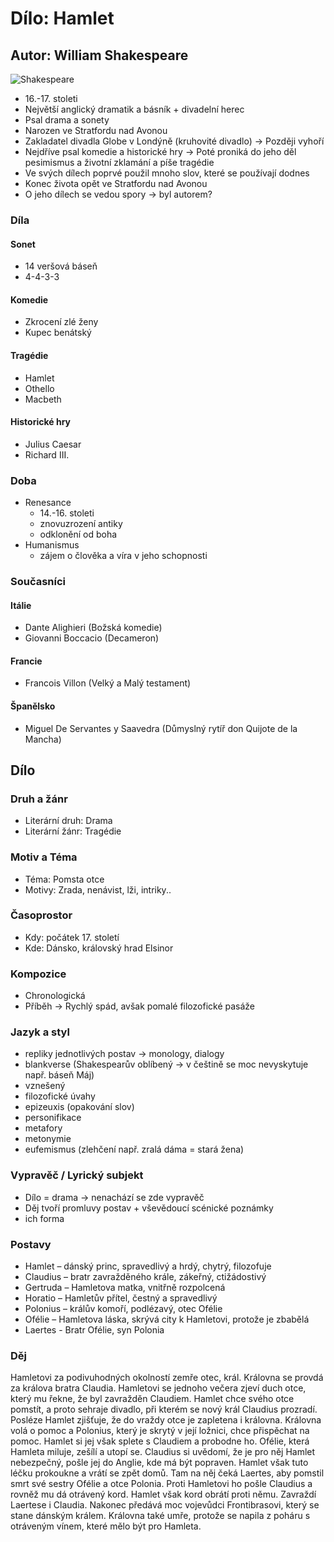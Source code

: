 # Dílo: Hamlet
## Autor: William Shakespeare
![Shakespeare](https://github.com/marvalkrystof/Jecna-Maturita-2023/assets/84131825/00a5e984-644f-42d9-bd37-997b49251983)
- 16.-17. stoleti
- Největší anglický dramatik a básník + divadelní herec
- Psal drama a sonety
- Narozen ve Stratfordu nad Avonou
- Zakladatel divadla Globe v Londýně (kruhovité divadlo) -> Později vyhoří
- Nejdříve psal komedie a historické hry -> Poté proniká do jeho děl pesimismus a životní zklamání a píše tragédie
- Ve svých dílech poprvé použil mnoho slov, které se používají dodnes
- Konec života opět ve Stratfordu nad Avonou
- O jeho dílech se vedou spory -> byl autorem?

### Díla

#### Sonet
- 14 veršová báseň
- 4-4-3-3

#### Komedie
- Zkrocení zlé ženy
- Kupec benátský
#### Tragédie
- Hamlet
- Othello
- Macbeth
#### Historické hry
- Julius Caesar
- Richard III.

### Doba 
- Renesance
    - 14.-16. stoleti
    - znovuzrození antiky
    - odklonění od boha 
- Humanismus
    - zájem o člověka a víra v jeho schopnosti 

### Současníci

#### Itálie
- Dante Alighieri (Božská komedie)
- Giovanni Boccacio (Decameron)
#### Francie 
- Francois Villon (Velký a Malý testament)
#### Španělsko
- Miguel De Servantes y Saavedra (Důmyslný rytíř don Quijote de la Mancha)

## Dílo

### Druh a žánr
- Literární druh: Drama
- Literární žánr: Tragédie

### Motiv a Téma
- Téma: Pomsta otce
- Motivy: Zrada, nenávist, lži, intriky..

### Časoprostor
- Kdy: počátek 17. století
- Kde: Dánsko, královský hrad Elsinor
### Kompozice
- Chronologická
- Příběh -> Rychlý spád, avšak pomalé filozofické pasáže

### Jazyk a styl
- repliky jednotlivých postav -> monology, dialogy
- blankverse (Shakespearův oblíbený -> v češtině se moc nevyskytuje např. báseň Máj)
- vznešený
- filozofické úvahy
- epizeuxis (opakování slov)
- personifikace
- metafory
- metonymie
- eufemismus (zlehčení např. zralá dáma = stará žena)
### Vypravěč / Lyrický subjekt
- Dílo = drama -> nenachází se zde vypravěč
- Děj tvoří promluvy postav + vševědoucí scénické poznámky
- ich forma

### Postavy
- Hamlet – dánský princ, spravedlivý a hrdý, chytrý, filozofuje
- Claudius – bratr zavražděného krále, zákeřný, ctižádostivý
- Gertruda – Hamletova matka, vnitřně rozpolcená
- Horatio – Hamletův přítel, čestný a spravedlivý
- Polonius – králův komoří, podlézavý, otec Ofélie
- Ofélie – Hamletova láska, skrývá city k Hamletovi, protože je zbabělá
- Laertes - Bratr Ofélie, syn Polonia

### Děj
Hamletovi za podivuhodných okolností zemře otec, král. Královna se provdá za králova bratra Claudia. Hamletovi se jednoho večera zjeví duch otce, který mu řekne, že byl zavražděn Claudiem. Hamlet chce svého otce pomstít, a proto sehraje divadlo, při kterém se nový král Claudius prozradí. Posléze Hamlet zjišťuje, že do vraždy otce je zapletena i královna. Královna volá o pomoc a Polonius, který je skrytý v její ložnici, chce přispěchat na pomoc. Hamlet si jej však splete s Claudiem a probodne ho. Ofélie, která Hamleta miluje, zešílí a utopí se. Claudius si uvědomí, že je pro něj Hamlet nebezpečný, pošle jej do Anglie, kde má být popraven. Hamlet však tuto léčku prokoukne a vrátí se zpět domů. Tam na něj čeká Laertes, aby pomstil smrt své sestry Ofélie a otce Polonia. Proti Hamletovi ho pošle Claudius a rovněž mu dá otrávený kord. Hamlet však kord obrátí proti němu. Zavraždí Laertese i Claudia. Nakonec předává moc vojevůdci Frontibrasovi, který se stane dánským králem. Královna také umře, protože se napila z poháru s otráveným vínem, které mělo být pro Hamleta.
